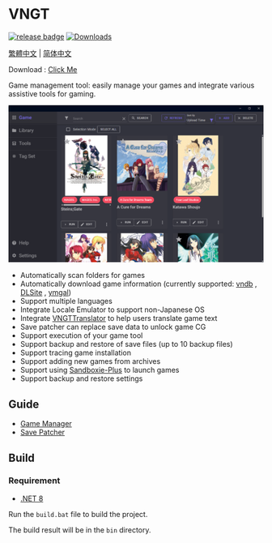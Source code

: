 # VNGT

[![release badge](https://img.shields.io/github/v/release/charles7668/VNGT)](https://github.com/charles7668/VNGT/releases/)
[![Downloads](https://img.shields.io/github/downloads/charles7668/VNGT/total)](https://github.com/charles7668/VNGT/releases/)

[繁體中文](./Docs/README.zh-tw.md) | [简体中文](./Docs/README.zh-cn.md)

Download : [Click Me](https://github.com/charles7668/VNGT/releases/)

Game management tool: easily manage your games and integrate various assistive tools for gaming.

![main](./Docs/img/main.png)

- Automatically scan folders for games
- Automatically download game information (currently supported: [vndb](https://vndb.org/) , [DLSite](https://www.dlsite.com) , [ymgal](https://www.ymgal.games/developer#%E6%90%9C%E7%B4%A2%E6%B8%B8%E6%88%8F%E5%88%97%E8%A1%A8))
- Support multiple languages
- Integrate Locale Emulator to support non-Japanese OS
- Integrate [VNGTTranslator](https://github.com/charles7668/VNGTTranslator) to help users translate game text
- Save patcher can replace save data to unlock game CG
- Support execution of your game tool
- Support backup and restore of save files (up to 10 backup files)
- Support tracing game installation
- Support adding new games from archives
- Support using [Sandboxie-Plus](https://sandboxie-plus.com/) to launch games
- Support backup and restore settings

## Guide

- [Game Manager](./Docs/GameManager.md)
- [Save Patcher](./Docs/SavePatcher.md)

## Build

### Requirement

- [.NET 8](https://dotnet.microsoft.com/en-us/download)

Run the `build.bat` file to build the project.

The build result will be in the `bin` directory.
